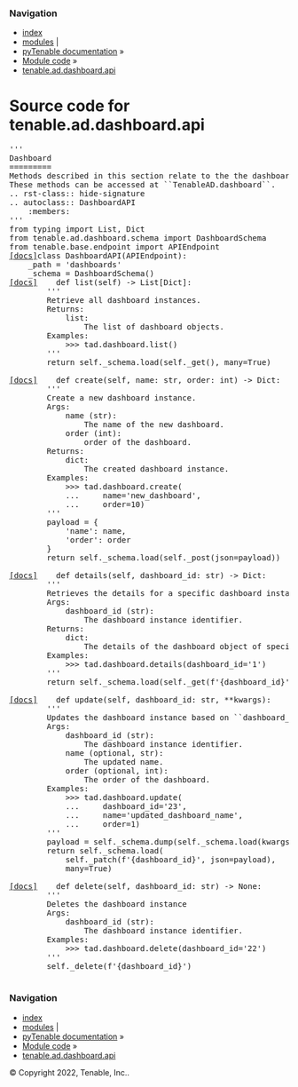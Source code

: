 <!DOCTYPE html>
<html lang="en">
  <head>
    <meta charset="utf-8" />
    <meta name="viewport" content="width=device-width, initial-scale=1.0" />
    <link rel="index" title="Index" href="../../../../genindex.md" />
  </head><body>
    <div class="related" role="navigation" aria-label="related navigation">
      <h3>Navigation</h3>
      <ul>
        <li class="right" style="margin-right: 10px">
          <a href="../../../../genindex.md" title="General Index"
             accesskey="I">index</a></li>
        <li class="right" >
          <a href="../../../../py-modindex.md" title="Python Module Index"
             >modules</a> |</li>
        <li class="nav-item nav-item-0"><a href="../../../../README.md">pyTenable  documentation</a> &#187;</li>
          <li class="nav-item nav-item-1"><a href="../../../index.md" accesskey="U">Module code</a> &#187;</li>
        <li class="nav-item nav-item-this"><a href="">tenable.ad.dashboard.api</a></li> 
      </ul>
    </div>  
    <div class="document">
      <div class="documentwrapper">
          <div class="body" role="main">
  <h1>Source code for tenable.ad.dashboard.api</h1><div class="highlight"><pre>
<span></span><span class="sd">&#39;&#39;&#39;</span>
<span class="sd">Dashboard</span>
<span class="sd">=========</span>
<span class="sd">Methods described in this section relate to the the dashboard API.</span>
<span class="sd">These methods can be accessed at ``TenableAD.dashboard``.</span>
<span class="sd">.. rst-class:: hide-signature</span>
<span class="sd">.. autoclass:: DashboardAPI</span>
<span class="sd">    :members:</span>
<span class="sd">&#39;&#39;&#39;</span>
<span class="kn">from</span> <span class="nn">typing</span> <span class="kn">import</span> <span class="n">List</span><span class="p">,</span> <span class="n">Dict</span>
<span class="kn">from</span> <span class="nn">tenable.ad.dashboard.schema</span> <span class="kn">import</span> <span class="n">DashboardSchema</span>
<span class="kn">from</span> <span class="nn">tenable.base.endpoint</span> <span class="kn">import</span> <span class="n">APIEndpoint</span>
<div class="viewcode-block" id="DashboardAPI"><a class="viewcode-back" href="../../../../tenable.ad.dashboard.md#tenable.ad.dashboard.api.DashboardAPI">[docs]</a><span class="k">class</span> <span class="nc">DashboardAPI</span><span class="p">(</span><span class="n">APIEndpoint</span><span class="p">):</span>
    <span class="n">_path</span> <span class="o">=</span> <span class="s1">&#39;dashboards&#39;</span>
    <span class="n">_schema</span> <span class="o">=</span> <span class="n">DashboardSchema</span><span class="p">()</span>
<div class="viewcode-block" id="DashboardAPI.list"><a class="viewcode-back" href="../../../../tenable.ad.dashboard.md#tenable.ad.dashboard.api.DashboardAPI.list">[docs]</a>    <span class="k">def</span> <span class="nf">list</span><span class="p">(</span><span class="bp">self</span><span class="p">)</span> <span class="o">-&gt;</span> <span class="n">List</span><span class="p">[</span><span class="n">Dict</span><span class="p">]:</span>
        <span class="sd">&#39;&#39;&#39;</span>
<span class="sd">        Retrieve all dashboard instances.</span>
<span class="sd">        Returns:</span>
<span class="sd">            list:</span>
<span class="sd">                The list of dashboard objects.</span>
<span class="sd">        Examples:</span>
<span class="sd">            &gt;&gt;&gt; tad.dashboard.list()</span>
<span class="sd">        &#39;&#39;&#39;</span>
        <span class="k">return</span> <span class="bp">self</span><span class="o">.</span><span class="n">_schema</span><span class="o">.</span><span class="n">load</span><span class="p">(</span><span class="bp">self</span><span class="o">.</span><span class="n">_get</span><span class="p">(),</span> <span class="n">many</span><span class="o">=</span><span class="kc">True</span><span class="p">)</span></div>
<div class="viewcode-block" id="DashboardAPI.create"><a class="viewcode-back" href="../../../../tenable.ad.dashboard.md#tenable.ad.dashboard.api.DashboardAPI.create">[docs]</a>    <span class="k">def</span> <span class="nf">create</span><span class="p">(</span><span class="bp">self</span><span class="p">,</span> <span class="n">name</span><span class="p">:</span> <span class="nb">str</span><span class="p">,</span> <span class="n">order</span><span class="p">:</span> <span class="nb">int</span><span class="p">)</span> <span class="o">-&gt;</span> <span class="n">Dict</span><span class="p">:</span>
        <span class="sd">&#39;&#39;&#39;</span>
<span class="sd">        Create a new dashboard instance.</span>
<span class="sd">        Args:</span>
<span class="sd">            name (str):</span>
<span class="sd">                The name of the new dashboard.</span>
<span class="sd">            order (int):</span>
<span class="sd">                order of the dashboard.</span>
<span class="sd">        Returns:</span>
<span class="sd">            dict:</span>
<span class="sd">                The created dashboard instance.</span>
<span class="sd">        Examples:</span>
<span class="sd">            &gt;&gt;&gt; tad.dashboard.create(</span>
<span class="sd">            ...     name=&#39;new_dashboard&#39;,</span>
<span class="sd">            ...     order=10)</span>
<span class="sd">        &#39;&#39;&#39;</span>
        <span class="n">payload</span> <span class="o">=</span> <span class="p">{</span>
            <span class="s1">&#39;name&#39;</span><span class="p">:</span> <span class="n">name</span><span class="p">,</span>
            <span class="s1">&#39;order&#39;</span><span class="p">:</span> <span class="n">order</span>
        <span class="p">}</span>
        <span class="k">return</span> <span class="bp">self</span><span class="o">.</span><span class="n">_schema</span><span class="o">.</span><span class="n">load</span><span class="p">(</span><span class="bp">self</span><span class="o">.</span><span class="n">_post</span><span class="p">(</span><span class="n">json</span><span class="o">=</span><span class="n">payload</span><span class="p">))</span></div>
<div class="viewcode-block" id="DashboardAPI.details"><a class="viewcode-back" href="../../../../tenable.ad.dashboard.md#tenable.ad.dashboard.api.DashboardAPI.details">[docs]</a>    <span class="k">def</span> <span class="nf">details</span><span class="p">(</span><span class="bp">self</span><span class="p">,</span> <span class="n">dashboard_id</span><span class="p">:</span> <span class="nb">str</span><span class="p">)</span> <span class="o">-&gt;</span> <span class="n">Dict</span><span class="p">:</span>
        <span class="sd">&#39;&#39;&#39;</span>
<span class="sd">        Retrieves the details for a specific dashboard instance.</span>
<span class="sd">        Args:</span>
<span class="sd">            dashboard_id (str):</span>
<span class="sd">                The dashboard instance identifier.</span>
<span class="sd">        Returns:</span>
<span class="sd">            dict:</span>
<span class="sd">                The details of the dashboard object of specified dashboard_id.</span>
<span class="sd">        Examples:</span>
<span class="sd">            &gt;&gt;&gt; tad.dashboard.details(dashboard_id=&#39;1&#39;)</span>
<span class="sd">        &#39;&#39;&#39;</span>
        <span class="k">return</span> <span class="bp">self</span><span class="o">.</span><span class="n">_schema</span><span class="o">.</span><span class="n">load</span><span class="p">(</span><span class="bp">self</span><span class="o">.</span><span class="n">_get</span><span class="p">(</span><span class="sa">f</span><span class="s1">&#39;</span><span class="si">{</span><span class="n">dashboard_id</span><span class="si">}</span><span class="s1">&#39;</span><span class="p">))</span></div>
<div class="viewcode-block" id="DashboardAPI.update"><a class="viewcode-back" href="../../../../tenable.ad.dashboard.md#tenable.ad.dashboard.api.DashboardAPI.update">[docs]</a>    <span class="k">def</span> <span class="nf">update</span><span class="p">(</span><span class="bp">self</span><span class="p">,</span> <span class="n">dashboard_id</span><span class="p">:</span> <span class="nb">str</span><span class="p">,</span> <span class="o">**</span><span class="n">kwargs</span><span class="p">):</span>
        <span class="sd">&#39;&#39;&#39;</span>
<span class="sd">        Updates the dashboard instance based on ``dashboard_id``.</span>
<span class="sd">        Args:</span>
<span class="sd">            dashboard_id (str):</span>
<span class="sd">                The dashboard instance identifier.</span>
<span class="sd">            name (optional, str):</span>
<span class="sd">                The updated name.</span>
<span class="sd">            order (optional, int):</span>
<span class="sd">                The order of the dashboard.</span>
<span class="sd">        Examples:</span>
<span class="sd">            &gt;&gt;&gt; tad.dashboard.update(</span>
<span class="sd">            ...     dashboard_id=&#39;23&#39;,</span>
<span class="sd">            ...     name=&#39;updated_dashboard_name&#39;,</span>
<span class="sd">            ...     order=1)</span>
<span class="sd">        &#39;&#39;&#39;</span>
        <span class="n">payload</span> <span class="o">=</span> <span class="bp">self</span><span class="o">.</span><span class="n">_schema</span><span class="o">.</span><span class="n">dump</span><span class="p">(</span><span class="bp">self</span><span class="o">.</span><span class="n">_schema</span><span class="o">.</span><span class="n">load</span><span class="p">(</span><span class="n">kwargs</span><span class="p">))</span>
        <span class="k">return</span> <span class="bp">self</span><span class="o">.</span><span class="n">_schema</span><span class="o">.</span><span class="n">load</span><span class="p">(</span>
            <span class="bp">self</span><span class="o">.</span><span class="n">_patch</span><span class="p">(</span><span class="sa">f</span><span class="s1">&#39;</span><span class="si">{</span><span class="n">dashboard_id</span><span class="si">}</span><span class="s1">&#39;</span><span class="p">,</span> <span class="n">json</span><span class="o">=</span><span class="n">payload</span><span class="p">),</span>
            <span class="n">many</span><span class="o">=</span><span class="kc">True</span><span class="p">)</span></div>
<div class="viewcode-block" id="DashboardAPI.delete"><a class="viewcode-back" href="../../../../tenable.ad.dashboard.md#tenable.ad.dashboard.api.DashboardAPI.delete">[docs]</a>    <span class="k">def</span> <span class="nf">delete</span><span class="p">(</span><span class="bp">self</span><span class="p">,</span> <span class="n">dashboard_id</span><span class="p">:</span> <span class="nb">str</span><span class="p">)</span> <span class="o">-&gt;</span> <span class="kc">None</span><span class="p">:</span>
        <span class="sd">&#39;&#39;&#39;</span>
<span class="sd">        Deletes the dashboard instance</span>
<span class="sd">        Args:</span>
<span class="sd">            dashboard_id (str):</span>
<span class="sd">                The dashboard instance identifier.</span>
<span class="sd">        Examples:</span>
<span class="sd">            &gt;&gt;&gt; tad.dashboard.delete(dashboard_id=&#39;22&#39;)</span>
<span class="sd">        &#39;&#39;&#39;</span>
        <span class="bp">self</span><span class="o">.</span><span class="n">_delete</span><span class="p">(</span><span class="sa">f</span><span class="s1">&#39;</span><span class="si">{</span><span class="n">dashboard_id</span><span class="si">}</span><span class="s1">&#39;</span><span class="p">)</span></div></div>
</pre></div>
            <div class="clearer"></div>
          </div>
      </div>
      <div class="clearer"></div>
    </div>
    <div class="related" role="navigation" aria-label="related navigation">
      <h3>Navigation</h3>
      <ul>
        <li class="right" style="margin-right: 10px">
          <a href="../../../../genindex.md" title="General Index"
             >index</a></li>
        <li class="right" >
          <a href="../../../../py-modindex.md" title="Python Module Index"
             >modules</a> |</li>
        <li class="nav-item nav-item-0"><a href="../../../../README.md">pyTenable  documentation</a> &#187;</li>
          <li class="nav-item nav-item-1"><a href="../../../index.md" >Module code</a> &#187;</li>
        <li class="nav-item nav-item-this"><a href="">tenable.ad.dashboard.api</a></li> 
      </ul>
    </div>
    <div class="footer" role="contentinfo">
        &#169; Copyright 2022, Tenable, Inc..
    </div>
  </body>
</html>